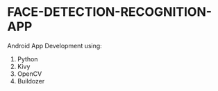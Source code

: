 # FACE-DETECTION-RECOGNITION-APP
Android App Development using: 
1. Python 
2. Kivy  
3. OpenCV 
4. Buildozer
